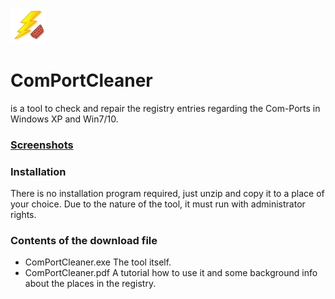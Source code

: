 ![](img/icon.jpg)

ComPortCleaner
==============

is a tool to check and repair the registry entries regarding the
Com-Ports in Windows XP and Win7/10.

### [Screenshots](Screenshots.md)

### Installation

There is no installation program required, just unzip and copy it to a
place of your choice. Due to the nature of the tool, it must run with
administrator rights.

### Contents of the download file

- ComPortCleaner.exe The tool itself.
- ComPortCleaner.pdf A tutorial how to use it and some background info about the places in the registry.

